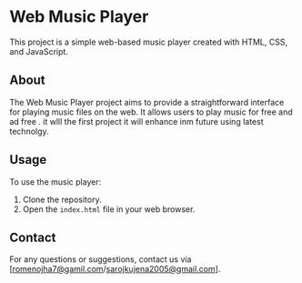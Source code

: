 # Web Music Player

This project is a simple web-based music player created with HTML, CSS, and JavaScript.

## About

The Web Music Player project aims to provide a straightforward interface for playing music files on the web. It allows users to play music for free and ad free .
it wlll the first project it will enhance inm future using latest technolgy.

## Usage

To use the music player:

1. Clone the repository.
2. Open the `index.html` file in your web browser.


## Contact

For any questions or suggestions, contact us via [romenojha7@gamil.com/sarojkujena2005@gmail.com].
